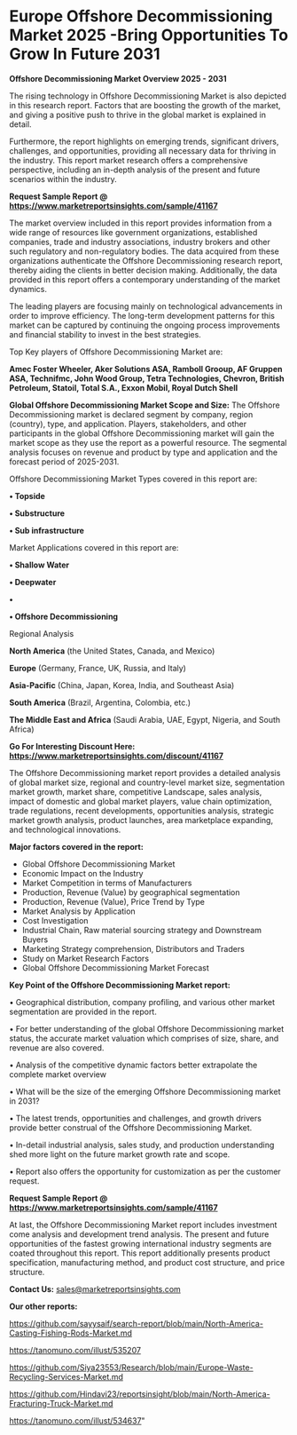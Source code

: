 # Europe Offshore Decommissioning Market 2025 -Bring Opportunities To Grow In Future 2031

<Strong> Offshore Decommissioning Market Overview 2025 - 2031</strong>

The rising technology in Offshore Decommissioning Market is also depicted in this research report. Factors that are boosting the growth of the market, and giving a positive push to thrive in the global market is explained in detail.

Furthermore, the report highlights on emerging trends, significant drivers, challenges, and opportunities, providing all necessary data for thriving in the industry. This report market research offers a comprehensive perspective, including an in-depth analysis of the present and future scenarios within the industry.

<strong>Request Sample Report @ <a href=https://www.marketreportsinsights.com/sample/41167>https://www.marketreportsinsights.com/sample/41167</a></strong>

The market overview included in this report provides information from a wide range of resources like government organizations, established companies, trade and industry associations, industry brokers and other such regulatory and non-regulatory bodies. The data acquired from these organizations authenticate the Offshore Decommissioning research report, thereby aiding the clients in better decision making. Additionally, the data provided in this report offers a contemporary understanding of the market dynamics.

The leading players are focusing mainly on technological advancements in order to improve efficiency. The long-term development patterns for this market can be captured by continuing the ongoing process improvements and financial stability to invest in the best strategies.

Top Key players of Offshore Decommissioning Market are:

<strong>Amec Foster Wheeler, Aker Solutions ASA, Ramboll Grooup, AF Gruppen ASA, Technifmc, John Wood Group, Tetra Technologies, Chevron, British Petroleum, Statoil, Total S.A., Exxon Mobil, Royal Dutch Shell</strong>

<strong><b>Global Offshore Decommissioning Market Scope and Size:</b></strong>
The Offshore Decommissioning market is declared segment by company, region (country), type, and application. Players, stakeholders, and other participants in the global Offshore Decommissioning market will gain the market scope as they use the report as a powerful resource. The segmental analysis focuses on revenue and product by type and application and the forecast period of 2025-2031.

Offshore Decommissioning Market Types covered in this report are:

<strong>•  Topside

•  Substructure

•  Sub infrastructure</strong>

Market Applications covered in this report are:

<strong>•  Shallow Water

•  Deepwater

•  

•  Offshore Decommissioning</strong> 

Regional Analysis

<strong>North America</strong> (the United States, Canada, and Mexico)

<strong>Europe</strong> (Germany, France, UK, Russia, and Italy)

<strong>Asia-Pacific</strong> (China, Japan, Korea, India, and Southeast Asia)

<strong>South America</strong> (Brazil, Argentina, Colombia, etc.)

<strong>The Middle East and Africa</strong> (Saudi Arabia, UAE, Egypt, Nigeria, and South Africa)

<strong>Go For Interesting Discount Here: <a href=https://www.marketreportsinsights.com/discount/41167>https://www.marketreportsinsights.com/discount/41167</a></strong>

The Offshore Decommissioning market report provides a detailed analysis of global market size, regional and country-level market size, segmentation market growth, market share, competitive Landscape, sales analysis, impact of domestic and global market players, value chain optimization, trade regulations, recent developments, opportunities analysis, strategic market growth analysis, product launches, area marketplace expanding, and technological innovations.

<strong><b>Major factors covered in the report:</b></strong>
<ul>
  <li>Global Offshore Decommissioning Market </li>
  <li>Economic Impact on the Industry</li>
  <li>Market Competition in terms of Manufacturers</li>
  <li>Production, Revenue (Value) by geographical segmentation</li>
  <li>Production, Revenue (Value), Price Trend by Type</li>
  <li>Market Analysis by Application</li>
  <li>Cost Investigation</li>
  <li>Industrial Chain, Raw material sourcing strategy and Downstream Buyers</li>
  <li>Marketing Strategy comprehension, Distributors and Traders</li>
  <li>Study on Market Research Factors</li>
  <li>Global Offshore Decommissioning Market Forecast</li>
</ul>

<strong><b>Key Point of the Offshore Decommissioning Market report:</b></strong>

• Geographical distribution, company profiling, and various other market segmentation are provided in the report.

• For better understanding of the global Offshore Decommissioning market status, the accurate market valuation which comprises of size, share, and revenue are also covered.

• Analysis of the competitive dynamic factors better extrapolate the complete market overview

• What will be the size of the emerging Offshore Decommissioning market in 2031?

• The latest trends, opportunities and challenges, and growth drivers provide better construal of the Offshore Decommissioning Market.

• In-detail industrial analysis, sales study, and production understanding shed more light on the future market growth rate and scope.

• Report also offers the opportunity for customization as per the customer request.

<strong>Request Sample Report @ <a href=https://www.marketreportsinsights.com/sample/41167>https://www.marketreportsinsights.com/sample/41167</a></strong>

At last, the Offshore Decommissioning Market report includes investment come analysis and development trend analysis. The present and future opportunities of the fastest growing international industry segments are coated throughout this report. This report additionally presents product specification, manufacturing method, and product cost structure, and price structure.

<strong>Contact Us:</strong>
sales@marketreportsinsights.com

<strong>Our other reports:</strong>

<a href=https://github.com/sayysaif/search-report/blob/main/North-America-Casting-Fishing-Rods-Market.md>https://github.com/sayysaif/search-report/blob/main/North-America-Casting-Fishing-Rods-Market.md</a>

<a href=https://tanomuno.com/illust/535207>https://tanomuno.com/illust/535207</a>

<a href=https://github.com/Siya23553/Research/blob/main/Europe-Waste-Recycling-Services-Market.md>https://github.com/Siya23553/Research/blob/main/Europe-Waste-Recycling-Services-Market.md</a>

<a href=https://github.com/Hindavi23/reportsinsight/blob/main/North-America-Fracturing-Truck-Market.md>https://github.com/Hindavi23/reportsinsight/blob/main/North-America-Fracturing-Truck-Market.md</a>

<a href=https://tanomuno.com/illust/534637>https://tanomuno.com/illust/534637</a>"
